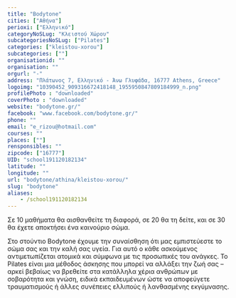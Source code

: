 ```yaml
---
title: "Bodytone"
cities: ["Αθήνα"]
perioxi: ["Ελληνικό"]
categoryNoSLug: "Κλειστού Χώρου"
subcategoriesNoSLug: ["Pilates"]
categories: ["kleistou-xorou"]
subcategories: [""]
organisationid: ""
organisation: ""
orgurl: "-"
address: "Πλάτωνος 7, Ελληνικό - Άνω Γλυφάδα, 16777 Athens, Greece"
logoimg: "10390452_909316672418148_1955950847809184999_n.png"
profilePhoto : "downloaded"
coverPhoto : "downloaded"
website: "bodytone.gr/"
facebook: "www.facebook.com/bodytone.gr/"
phone: ""
email: "e_rizou@hotmail.com"
courses: ""
places: [""]
rensponsibles: ""
zipcode: ["16777"]
UID: "school191120182134"
latitude: ""
longitude: ""
url: "bodytone/athina/kleistou-xorou/"
slug: "bodytone"
aliases:
    - /school191120182134
---
```



Σε 10 μαθήματα θα αισθανθείτε τη διαφορά, σε 20 θα τη δείτε, και σε 30 θα έχετε αποκτήσει ένα καινούριο σώμα.

Στο στούντιο Bodytone έχουμε την συναίσθηση ότι μας εμπιστεύεστε το σώμα σας και την καλή σας υγεία. Για αυτό ο κάθε ασκούμενος αντιμετωπίζεται ατομικά και σύμφωνα με τις προσωπικές του ανάγκες. Το Pilates είναι μια μέθοδος άσκησης που μπορεί να αλλάξει την ζωή σας – αρκεί βεβαίως να βρεθείτε στα κατάλληλα χέρια ανθρώπων με σοβαρότητα και γνώση, ειδικά εκπαιδευμένων ώστε να αποφεύγετε τραυματισμούς ή άλλες συνέπειες ελλιπούς ή λανθασμένης εκγύμνασης.